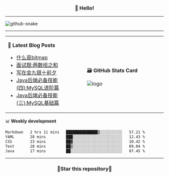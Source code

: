 <h3 align="center">👋 Hello!</h3>

-------

<picture>
  <source media="(prefers-color-scheme: dark)" srcset="https://raw.githubusercontent.com/fuos/fuos/output/github-contribution-grid-snake-dark.svg" />
  <source media="(prefers-color-scheme: light)" srcset="https://raw.githubusercontent.com/fuos/fuos/output/github-contribution-grid-snake.svg" />
  <img alt="github-snake" src="github-snake.svg" />
</picture>

-------

<table width="960px">
<tr>
<td valign="center" width="50%">

📕 **Latest Blog Posts**

<!-- BLOG-POST-LIST:START -->
- [什么是bitmap](https://blog.bitmap.us.kg/posts/51635cb9.html)
- [面试题:两数组之和](https://blog.bitmap.us.kg/posts/848255c6.html)
- [写在金九银十前夕](https://blog.bitmap.us.kg/posts/ad3ea03d.html)
- [Java后端必备技能&lpar;四&rpar;:MySQL进阶篇](https://blog.bitmap.us.kg/posts/2ac703c7.html)
- [Java后端必备技能&lpar;三&rpar;:MySQL基础篇](https://blog.bitmap.us.kg/posts/369bcd6e.html)
<!-- BLOG-POST-LIST:END -->

</td>
<td valign="center" width="50%">

🗃️ **GitHub Stats Card**

<img src="https://github-readme-stats.vercel.app/api?username=fuos&show_icons=true&theme=default&hide_border=true&hide_title=true" alt="logo" />

</td>
</tr>
</table>

📊 **Weekly development**
<!--START_SECTION:waka-->

```txt
Markdown   2 hrs 11 mins   ██████████████▒░░░░░░░░░░   57.21 %
YAML       28 mins         ███░░░░░░░░░░░░░░░░░░░░░░   12.43 %
CSS        23 mins         ██▓░░░░░░░░░░░░░░░░░░░░░░   10.42 %
Text       20 mins         ██▒░░░░░░░░░░░░░░░░░░░░░░   09.04 %
Java       17 mins         ██░░░░░░░░░░░░░░░░░░░░░░░   07.45 %
```

<!--END_SECTION:waka-->

-------
<h3 align="center">🌟Star this repository🌟</h3>
